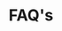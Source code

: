 ---
title : "FAQ's"
description : "this is meta description"
layout : "faq"
draft : false

faq:
  subtitle: "Frequient Questions"
  title: "Frequently Asked Questions"


faq_item:
- title: "Can I apply if my credit isn't perfect?"
  content: "The difference between and premium product consist number of components, plugins, page in each. The Free versions contain only a few elements and pages that."

- title: "How do I know that I have been approved?"
  content: "The difference between and premium product consist number of components, plugins, page in each. The Free versions contain only a few elements and pages that."

- title: "Do I need to fax or email any documents?"
  content: "The difference between and premium product consist number of components, plugins, page in each. The Free versions contain only a few elements and pages that."

- title: "Do you provide loans to military personnel?"
  content: "The difference between and premium product consist number of components, plugins, page in each. The Free versions contain only a few elements and pages that."

- title: "Can I remove footer credit  purchase ?"
  content: "The difference between and premium product consist number of components, plugins, page in each. The Free versions contain only a few elements and pages that."

- title: "What is the difference the free versions?"
  content: "The difference between and premium product consist number of components, plugins, page in each. The Free versions contain only a few elements and pages that."
---
